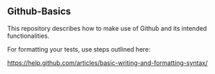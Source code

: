 ## Github-Basics

This repository describes how to make use of Github and its intended functionalities. 

For formatting your tests, use steps outlined here:

https://help.github.com/articles/basic-writing-and-formatting-syntax/
